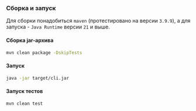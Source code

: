 ### Сборка и запуск
Для сборки понадобиться `maven` (протестировано на версии `3.9.9`), а для запуска - `Java Runtime` версии `21` и выше.

#### Сборка jar-архива
```bash
mvn clean package -DskipTests
```

#### Запуск
```bash
java -jar target/cli.jar
```

#### Запуск тестов
```bash
mvn clean test
```